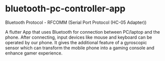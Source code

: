 # bluetooth-pc-controller-app

Bluetooth Protocol - RFCOMM (Serial Port Protocol (HC-05 Adapter))

A flutter App that uses Bluetooth for connection between PC/laptop and the phone. After connecting, input devices like mouse and keyboard can be operated by our phone. It gives the additional feature of a gyroscopic sensor which can transform the mobile phone into a gaming console and enhance gamer experience.
